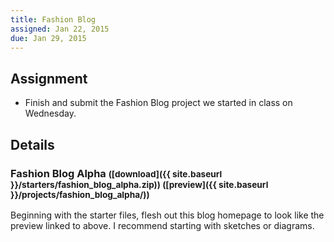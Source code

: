 ```yaml
---
title: Fashion Blog
assigned: Jan 22, 2015
due: Jan 29, 2015
---
```


Assignment
----------

* Finish and submit the Fashion Blog project we started in class on Wednesday.


Details
-------

### Fashion Blog Alpha <small>([download]({{ site.baseurl }}/starters/fashion_blog_alpha.zip)) ([preview]({{ site.baseurl }}/projects/fashion_blog_alpha/))</small>

Beginning with the starter files, flesh out this blog homepage to look like the preview linked to above. I recommend starting with sketches or diagrams.
